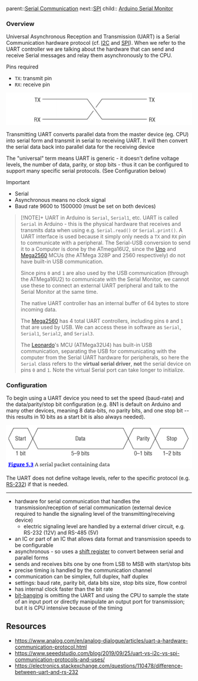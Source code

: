 parent::[Serial Communication](Serial%20Communication.md)
next::[SPI](SPI.md)
child:: [Arduino Serial Monitor](Arduino%20Serial%20Monitor.md)

### Overview

Universal Asynchronous Reception and Transmission (UART) is a Serial Communication hardware protocol (cf. [I2C](I2C.md) and [SPI](SPI.md)). When we refer to the UART controller we are talking about the hardware that can send and receive Serial messages and relay them asynchronously to the CPU. 

Pins required
- `TX`: transmit pin
- `RX`: receive pin

![Pasted image 20221105121633](Personal%20Folders/that_marouk_ish/attachments/Pasted%20image%2020221105121633.png)

Transmitting UART converts parallel data from the master device (eg. CPU) into serial form and transmit in serial to receiving UART. It will then convert the serial data back into parallel data for the receiving device

The "universal" term means UART is generic - it doesn't define voltage levels, the number of data, parity, or stop bits - thus it can be configured to support many specific serial protocols. (See Configuration below)

Important
- Serial
- Asynchronous means no clock signal
- Baud rate 9600 to 1500000 (must be set on both devices)

> [!NOTE]+ UART in Arduino is `Serial`, `Serial1`, etc.
>  UART is called `Serial` in Arduino - this is the physical hardware that receives and transmits data when using e.g. `Serial.read()` or `Serial.print()`. A UART interface is used because it simply only needs a `TX` and `RX` pin to communicate with a peripheral. The Serial-USB conversion to send it to a Computer is done by the ATmega16U2, since the [Uno](Uno.md) and [Mega2560](Mega2560.md) MCUs (the ATMega 328P and 2560 respectively) do not have built-in USB communication.
> 
> Since pins `0` and `1` are also used by the USB communication (through the ATMega16U2) to communicate with the Serial Monitor, we cannot use these to connect an external UART peripheral and talk to the Serial Monitor at the same time.
>
> The native UART controller has an internal buffer of 64 bytes to store incoming data.
>
> The [Mega2560](Mega2560.md) has 4 total UART controllers, including pins `0` and `1` that are used by USB. We can access these in software as `Serial`, `Serial1`, `Serial2`, and `Serial3`.
> 
> The [Leonardo](Leonardo.md)'s MCU (ATMega32U4) has built-in USB communication, separating the USB for communicating with the computer from the Serial UART hardware for peripherals, so here the `Serial` class refers to the **virtual serial driver**, **not** the serial device on pins `0` and `1`.  Note the virtual Serial port can take longer to initialize. 

### Configuration

To begin using a UART device you need to set the speed (baud-rate) and the data/parity/stop bit configuration (e.g. 8N1 is default on Arduino and many other devices, meaning 8 data-bits, no parity bits, and one stop bit -- this results in 10 bits as a start bit is also always needed).

![Pasted image 20221105105954](Personal%20Folders/that_marouk_ish/attachments/Pasted%20image%2020221105105954.png)

The UART does not define voltage levels, refer to the specific protocol (e.g. [RS-232](RS-232.md)) if that is needed.

---

- hardware for serial communication that handles the transmission/reception of serial communication (external device required to handle the signaling level of the transmitting/receiving device)
	- electric signaling level are handled by a external driver circuit, e.g. RS-232 (12V) and RS-485 (5V)
- an IC or part of an IC that allows data format and transmission speeds to be configurable
- asynchronous - so uses a [shift register](shift%20register.md) to convert between serial and parallel forms
- sends and receives bits one by one from LSB to MSB with start/stop bits
- precise timing is handled by the communication channel
- communication can be simplex, full duplex, half duplex
- settings: baud rate, parity bit, data bits size, stop bits size, flow control
- has internal clock faster than the bit rate
- [bit-banging](bit-banging.md) is omitting the UART and using the CPU to sample the state of an input port or directly manipulate an output port for transmission; but it is CPU intensive because of the timing


## Resources
- https://www.analog.com/en/analog-dialogue/articles/uart-a-hardware-communication-protocol.html
- https://www.seeedstudio.com/blog/2019/09/25/uart-vs-i2c-vs-spi-communication-protocols-and-uses/
- https://electronics.stackexchange.com/questions/110478/difference-between-uart-and-rs-232